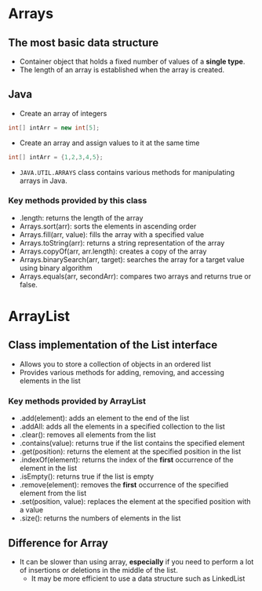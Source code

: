 # Arrays

## The most basic data structure

- Container object that holds a fixed number of values of a **single type**.
- The length of an array is established when the array is created.

## Java

- Create an array of integers

```java
int[] intArr = new int[5];
```

- Create an array and assign values to it at the same time

```java
int[] intArr = {1,2,3,4,5};
```

- `JAVA.UTIL.ARRAYS` class contains various methods for manipulating arrays in Java.

### Key methods provided by this class

- .length: returns the length of the array
- Arrays.sort(arr): sorts the elements in ascending order
- Arrays.fill(arr, value): fills the array with a specified value
- Arrays.toString(arr): returns a string representation of the array
- Arrays.copyOf(arr, arr.length): creates a copy of the array
- Arrays.binarySearch(arr, target): searches the array for a target value using binary algorithm
- Arrays.equals(arr, secondArr): compares two arrays and returns true or false.

# ArrayList

## Class implementation of the List interface

- Allows you to store a collection of objects in an ordered list
- Provides various methods for adding, removing, and accessing elements in the list

### Key methods provided by ArrayList

- .add(element): adds an element to the end of the list
- .addAll: adds all the elements in a specified collection to the list
- .clear(): removes all elements from the list
- .contains(value): returns true if the list contains the specified element
- .get(position): returns the element at the specified position in the list
- .indexOf(element): returns the index of the **first** occurrence of the element in the list
- .isEmpty(): returns true if the list is empty
- .remove(element): removes the **first** occurrence of the specified element from the list
- .set(position, value): replaces the element at the specified position with a value
- .size(): returns the numbers of elements in the list

## Difference for Array

- It can be slower than using array, **especially** if you need to perform a lot of insertions or deletions in the middle of the list.
	- It may be more efficient to use a data structure such as LinkedList
